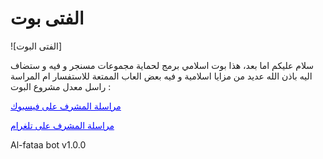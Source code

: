 # الفتى بوت

<head>![الفتى البوت]</head>
<p>سلام عليكم اما بعد، هذا بوت اسلامي برمج لحماية مجموعات مسنجر و فيه و ستضاف اليه باذن الله عديد من مزايا اسلامية و فيه بعض العاب الممتعة للاستفسار ام المراسة راسل معدل مشروع البوت :
</p>
<a href=https://www.facebook.com/61556432954740 style="color: blue; text-decoration: underline;">مراسلة المشرف على فيسبوك</a>

<a
href="https://www.facebook.com/61556432954740" style="color: blue; text-decoration: underline;">مراسلة المشرف على تلغرام</a>

Al-fataa bot v1.0.0
